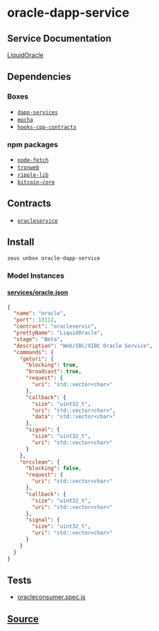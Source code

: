 
oracle-dapp-service
====================






## Service Documentation
[LiquidOracle](../../services/oracle-service.md)
## Dependencies
### Boxes
* [`dapp-services`](dapp-services.md)
* [`mocha`](mocha.md)
* [`hooks-cpp-contracts`](hooks-cpp-contracts.md)
### npm packages
* [`node-fetch`](http://npmjs.com/package/node-fetch)
* [`tronweb`](http://npmjs.com/package/tronweb)
* [`ripple-lib`](http://npmjs.com/package/ripple-lib)
* [`bitcoin-core`](http://npmjs.com/package/bitcoin-core)

## Contracts
* [`oracleservice`](https://github.com/liquidapps-io/zeus-sdk/tree/master/boxes/groups/services/oracle-dapp-service/contracts/eos/dappservices/_oracle_impl.hpp)

## Install
```bash
zeus unbox oracle-dapp-service
```










### Model Instances
#### [services/oracle.json](https://github.com/liquidapps-io/zeus-sdk/tree/master/boxes/groups/services/oracle-dapp-service/models/dapp-services/oracle.json)
```json
{
  "name": "oracle",
  "port": 13112,
  "contract": "oracleservic",
  "prettyName": "LiquidOracle",
  "stage": "Beta",
  "description": "Web/IBC/XIBC Oracle Service",
  "commands": {
    "geturi": {
      "blocking": true,
      "broadcast": true,
      "request": {
        "uri": "std::vector<char>"
      },
      "callback": {
        "size": "uint32_t",
        "uri": "std::vector<char>",
        "data": "std::vector<char>"
      },
      "signal": {
        "size": "uint32_t",
        "uri": "std::vector<char>"
      }
    },
    "orcclean": {
      "blocking": false,
      "request": {
        "uri": "std::vector<char>"
      },
      "callback": {
        "size": "uint32_t",
        "uri": "std::vector<char>"
      },
      "signal": {
        "size": "uint32_t",
        "uri": "std::vector<char>"
      }
    }
  }
}
```
## Tests 
* [oracleconsumer.spec.js](https://github.com/liquidapps-io/zeus-sdk/tree/master/boxes/groups/services/oracle-dapp-service/test/oracleconsumer.spec.js)
## [Source](https://github.com/liquidapps-io/zeus-sdk/tree/master/boxes/groups/services/oracle-dapp-service)